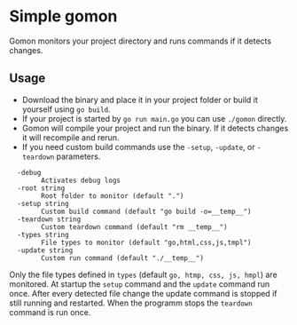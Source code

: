 # Simple gomon

Gomon monitors your project directory and runs commands if it detects changes.

## Usage

- Download the binary and place it in your project folder or build it yourself using `go build`.
- If your project is started by `go run main.go` you can use `./gomon` directly.
- Gomon will compile your project and run the binary. If it detects changes it will recompile and rerun.
- If you need custom build commands use the `-setup`, `-update`, or `-teardown` parameters.

```
  -debug
        Activates debug logs
  -root string
        Root folder to monitor (default ".")
  -setup string
        Custom build command (default "go build -o=__temp__")
  -teardown string
        Custom teardown command (default "rm __temp__")
  -types string
        File types to monitor (default "go,html,css,js,tmpl")
  -update string
        Custom run command (default "./__temp__")
```

Only the file types defined in `types` (default `go, htmp, css, js, hmpl`) are monitored. At startup the `setup` command and the `update` command run once. After every detected file change the update command is stopped if still running and restarted. When the programm stops the `teardown` command is run once.
